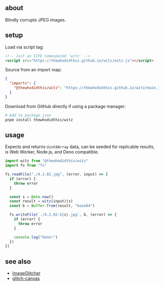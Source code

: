 ## about

Blindly corrupts JPEG images.

## setup

Load via script tag:

```html
<!-- Just an IIFE namespaced `witz` -->
<script src="https://thewhodidthis.github.io/witz/witz.js"></script>
```

Source from an import map:

```json
{
  "imports": {
    "@thewhodidthis/witz": "https://thewhodidthis.github.io/witz/main.js"
  }
}
```

Download from GitHub directly if using a package manager:

```sh
# Add to package.json
pnpm install thewhodidthis/witz
```

## usage

Expects and returns `Uint8Array` data, can be seeded for replicable results, is Web Worker, Node.js, and Deno compatible.

```js
import witz from "@thewhodidthis/witz"
import fs from "fs"

fs.readFile("./4.2.02.jpg", (error, input) => {
  if (error) {
    throw error
  }

  const s = Date.now()
  const result = witz(input)(s)
  const b = Buffer.from(result, "base64")

  fs.writeFile(`./4.2.02-${s}.jpg`, b, (error) => {
    if (error) {
      throw error
    }

    console.log("Done!")
  })
})
```

## see also

- [ImageGlitcher](https://www.airtightinteractive.com/2011/02/glitch-your-images-with-imageglitcher/)
- [glitch-canvas](https://github.com/snorpey/glitch-canvas)
